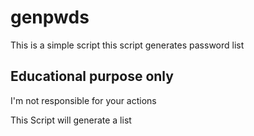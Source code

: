 # genpwds
This is a simple script this script generates password list


Educational purpose only             
----------------------------------   

I'm not responsible for your actions   


This Script will  generate a list 
